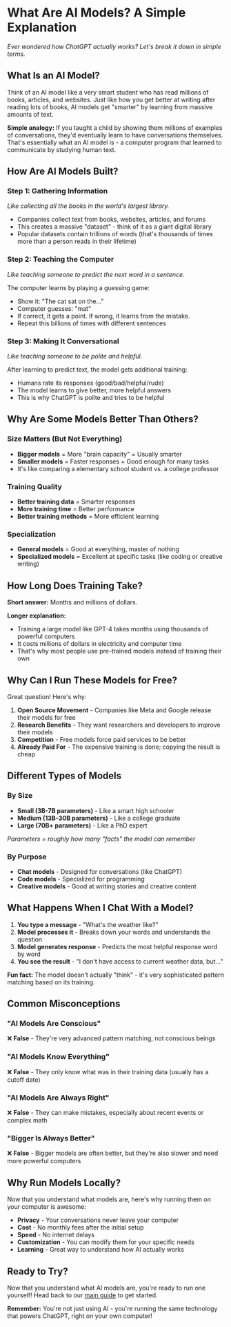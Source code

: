 # What Are AI Models? A Simple Explanation

*Ever wondered how ChatGPT actually works? Let's break it down in simple terms.*

## What Is an AI Model?

Think of an AI model like a very smart student who has read millions of books, articles, and websites. Just like how you get better at writing after reading lots of books, AI models get "smarter" by learning from massive amounts of text.

**Simple analogy:** If you taught a child by showing them millions of examples of conversations, they'd eventually learn to have conversations themselves. That's essentially what an AI model is - a computer program that learned to communicate by studying human text.

## How Are AI Models Built?

### Step 1: Gathering Information
*Like collecting all the books in the world's largest library.*

- Companies collect text from books, websites, articles, and forums
- This creates a massive "dataset" - think of it as a giant digital library
- Popular datasets contain trillions of words (that's thousands of times more than a person reads in their lifetime)

### Step 2: Teaching the Computer
*Like teaching someone to predict the next word in a sentence.*

The computer learns by playing a guessing game:
- Show it: "The cat sat on the..."
- Computer guesses: "mat"
- If correct, it gets a point. If wrong, it learns from the mistake.
- Repeat this billions of times with different sentences

### Step 3: Making It Conversational
*Like teaching someone to be polite and helpful.*

After learning to predict text, the model gets additional training:
- Humans rate its responses (good/bad/helpful/rude)
- The model learns to give better, more helpful answers
- This is why ChatGPT is polite and tries to be helpful

## Why Are Some Models Better Than Others?

### Size Matters (But Not Everything)
- **Bigger models** = More "brain capacity" = Usually smarter
- **Smaller models** = Faster responses = Good enough for many tasks
- It's like comparing a elementary school student vs. a college professor

### Training Quality
- **Better training data** = Smarter responses
- **More training time** = Better performance
- **Better training methods** = More efficient learning

### Specialization
- **General models** = Good at everything, master of nothing
- **Specialized models** = Excellent at specific tasks (like coding or creative writing)

## How Long Does Training Take?

**Short answer:** Months and millions of dollars.

**Longer explanation:**
- Training a large model like GPT-4 takes months using thousands of powerful computers
- It costs millions of dollars in electricity and computer time
- That's why most people use pre-trained models instead of training their own

## Why Can I Run These Models for Free?

Great question! Here's why:

1. **Open Source Movement** - Companies like Meta and Google release their models for free
2. **Research Benefits** - They want researchers and developers to improve their models
3. **Competition** - Free models force paid services to be better
4. **Already Paid For** - The expensive training is done; copying the result is cheap

## Different Types of Models

### By Size
- **Small (3B-7B parameters)** - Like a smart high schooler
- **Medium (13B-30B parameters)** - Like a college graduate
- **Large (70B+ parameters)** - Like a PhD expert

*Parameters = roughly how many "facts" the model can remember*

### By Purpose
- **Chat models** - Designed for conversations (like ChatGPT)
- **Code models** - Specialized for programming
- **Creative models** - Good at writing stories and creative content

## What Happens When I Chat With a Model?

1. **You type a message** - "What's the weather like?"
2. **Model processes it** - Breaks down your words and understands the question
3. **Model generates response** - Predicts the most helpful response word by word
4. **You see the result** - "I don't have access to current weather data, but..."

**Fun fact:** The model doesn't actually "think" - it's very sophisticated pattern matching based on its training.

## Common Misconceptions

### "AI Models Are Conscious"
❌ **False** - They're very advanced pattern matching, not conscious beings

### "AI Models Know Everything"
❌ **False** - They only know what was in their training data (usually has a cutoff date)

### "AI Models Are Always Right"
❌ **False** - They can make mistakes, especially about recent events or complex math

### "Bigger Is Always Better"
❌ **False** - Bigger models are often better, but they're also slower and need more powerful computers

## Why Run Models Locally?

Now that you understand what models are, here's why running them on your computer is awesome:

- **Privacy** - Your conversations never leave your computer
- **Cost** - No monthly fees after the initial setup
- **Speed** - No internet delays
- **Customization** - You can modify them for your specific needs
- **Learning** - Great way to understand how AI actually works

## Ready to Try?

Now that you understand what AI models are, you're ready to run one yourself! Head back to our [main guide](./README.md) to get started.

**Remember:** You're not just using AI - you're running the same technology that powers ChatGPT, right on your own computer!